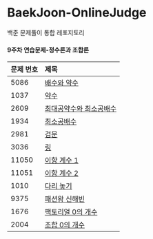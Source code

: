 # BaekJoon-OnlineJudge
백준 문제풀이 통합 레포지토리



#### 9주차 연습문제-정수론과 조합론

| 문제 번호 | 제목                                                         |
| :-------- | :----------------------------------------------------------- |
| 5086      | [배수와 약수](https://www.acmicpc.net/problem/5086)          |
| 1037      | [약수](https://www.acmicpc.net/problem/1037)                 |
| 2609      | [최대공약수와 최소공배수](https://www.acmicpc.net/problem/2609) |
| 1934      | [최소공배수](https://www.acmicpc.net/problem/1934)           |
| 2981      | [검문](https://www.acmicpc.net/problem/2981)                 |
| 3036      | [링](https://www.acmicpc.net/problem/3036)                   |
| 11050     | [이항 계수 1](https://www.acmicpc.net/problem/11050)         |
| 11051     | [이항 계수 2](https://www.acmicpc.net/problem/11051)         |
| 1010      | [다리 놓기](https://www.acmicpc.net/problem/1010)            |
| 9375      | [패션왕 신해빈](https://www.acmicpc.net/problem/9375)        |
| 1676      | [팩토리얼 0의 개수](https://www.acmicpc.net/problem/1676)    |
| 2004      | [조합 0의 개수](https://www.acmicpc.net/problem/2004)        |
